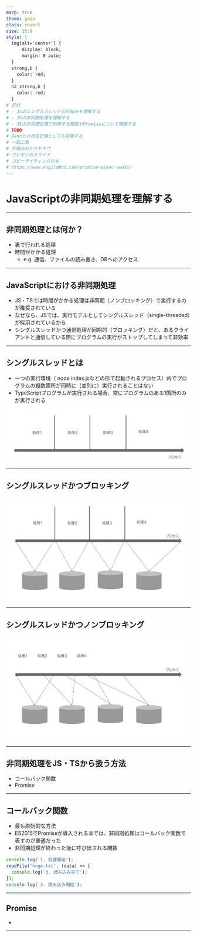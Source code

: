 ```yaml
---
marp: true
theme: gaia
class: invert
size: 16:9
style: |
  img[alt='center'] {
      display: block;
      margin: 0 auto;
  }
  strong,b {
    color: red;
  }
  h2 strong,b {
    color: red;
  }
# 目的
# - JSのシングルスレッドの仕組みを理解する
# - JSの非同期処理を理解する
# - JSの非同期処理で利用する関数やPromiseについて理解する
# TODO
# Zennとか技術記事としても投稿する
# 一石二鳥
# 究極のわかりやすさ
# プレゼンのスライド
# コピーライティングの本
# https://www.engilaboo.com/promise-async-await/
---
```


<!--
_class:
  - lead
  - invert
_footer: ""
-->

# JavaScriptの非同期処理を理解する

---

## 非同期処理とは何か？

- 裏で行われる処理
- 時間がかかる処理
    - e.g. 通信、ファイルの読み書き、DBへのアクセス

---

## JavaScriptにおける非同期処理

- JS・TSでは時間がかかる処理は非同期（ノンブロッキング）で実行するのが推奨されている
- なぜなら、JSでは、実行モデルとしてシングルスレッド（single-threaded）が採用されているから
- シングルスレッドかつ通信処理が同期的（ブロッキング）だと、あるクライアントと通信している際にプログラムの実行がストップしてしまって非効率

---

## シングルスレッドとは

- 一つの実行環境（ node index.jsなどの形で起動されるプロセス）内でプログラムの複数箇所が同時に（並列に）実行されることはない
- TypeScriptプログラムが実行される場合、常にプログラムのある1箇所のみが実行される

![w:980 center drop-shadow](4.png)

---

## シングルスレッドかつブロッキング

![w:940 center drop-shadow](2.jpg)

---

## シングルスレッドかつノンブロッキング

![w:940 center drop-shadow](3.jpg)

---

## 非同期処理をJS・TSから扱う方法

- コールバック関数
- Promise

---

## コールバック関数

- 最も原始的な方法
- ES2015でPromiseが導入されるまでは、非同期処理はコールバック関数で表すのが普通だった
- 非同期処理が終わった後に呼び出される関数

```ts
console.log('1. 処理開始');
readFile('hoge.txt', (data) => {
  console.log('3. 読み込み完了');
});
console.log('3. 読み込み開始');
```

---

## Promise

- 

---

<!--
backgroundColor: black
footer: ""
-->
